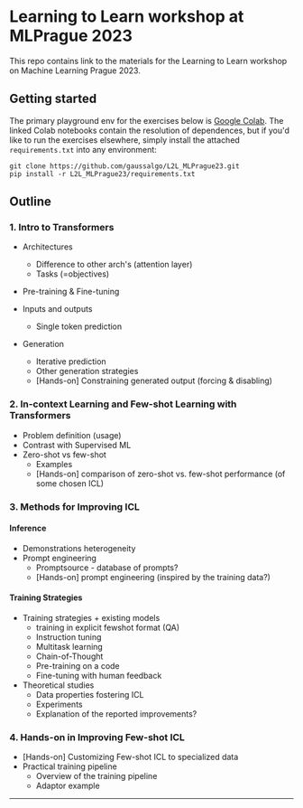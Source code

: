 # Learning to Learn workshop at MLPrague 2023
This repo contains link to the materials for the Learning to Learn workshop on Machine Learning Prague 2023.

## Getting started

The primary playground env for the exercises below is [Google Colab](https://colab.research.google.com). 
The linked Colab notebooks contain the resolution of dependences, but if you'd like to run the exercises elsewhere, simply install the attached `requirements.txt` into any environment:

```shell
git clone https://github.com/gaussalgo/L2L_MLPrague23.git
pip install -r L2L_MLPrague23/requirements.txt
```

## Outline

### 1. Intro to Transformers

- Architectures
  - Difference to other arch's (attention layer)
  - Tasks (=objectives)

- Pre-training & Fine-tuning

- Inputs and outputs
  - Single token prediction

- Generation
  - Iterative prediction
  - Other generation strategies
  - [Hands-on] Constraining generated output (forcing & disabling)

### 2. In-context Learning and Few-shot Learning with Transformers
- Problem definition (usage)
- Contrast with Supervised ML
- Zero-shot vs few-shot
  - Examples
  - [Hands-on] comparison of zero-shot vs. few-shot performance (of some chosen ICL)

### 3. Methods for Improving ICL

#### Inference
- Demonstrations heterogeneity
- Prompt engineering
  - Promptsource - database of prompts?
  - [Hands-on] prompt engineering (inspired by the training data?)

#### Training Strategies
- Training strategies + existing models
  - training in explicit fewshot format (QA)
  - Instruction tuning
  - Multitask learning
  - Chain-of-Thought
  - Pre-training on a code
  - Fine-tuning with human feedback
- Theoretical studies
  - Data properties fostering ICL
  - Experiments
  - Explanation of the reported improvements?

### 4. Hands-on in Improving Few-shot ICL
- [Hands-on] Customizing Few-shot ICL to specialized data
- Practical training pipeline
  - Overview of the training pipeline
  - Adaptor example

-------

